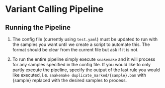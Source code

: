 # Variant Calling Pipeline

## Running the Pipeline
1. The config file (currently using `test.yaml`) must be updated to run with the samples you want until we create a script to automate this. The format should be clear from the current file but ask if it is not.

2. To run the entire pipeline simply execute `snakemake` and it will process for any samples specified in the config file. If you would like to only partly execute the pipeline, specify the output of the last rule you would like executed, i.e. `snakemake duplicate_marked/{sample}.bam` with {sample} replaced with the desired samples to process.
